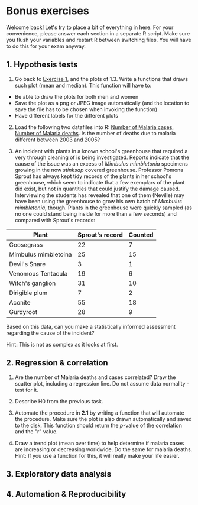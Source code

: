 # Bonus exercises

Welcome back! Let's try to place a bit of everything in here.
For your convenience, please answer each section in a separate R script.
Make sure you flush your variables and restart R between switching files.
You will have to do this for your exam anyway.


## 1. Hypothesis tests

1. Go back to [Exercise 1](ex1.html), and the plots of 1.3. Write a functions that draws such plot (mean and median).
This function will have to:
* Be able to draw the plots for both men and women
* Save the plot as a png or JPEG image automatically (and the location to save the file has to be chosen when invoking the function)
* Have different labels for the different plots

2. Load the following two datafiles into R: [Number of Malaria cases](http://docs.google.com/spreadsheet/pub?key=pp59adS3CHWczfPHQMiqxCg&output=csv), [Number of Malaria deaths](http://docs.google.com/spreadsheet/pub?key=pp59adS3CHWfZGL9qouvTbQ&output=xlsx).
Is the number of deaths due to malaria different between 2003 and 2005?

3. An incident with plants in a known school's greenhouse that required a very through cleaning of is being investigated. Reports indicate that the cause of the issue was an excess of *Mimbulus mimbletonia* specimens growing in the now *stinksap* covered greenhouse. Professor Pomona Sprout has always kept tidy records of the plants in her school's greenhouse, which seem to indicate that a few exemplars of the plant did exist, but not in quantities that could justify the damage caused. Interviewing the students has revealed that one of them (Neville) may have been using the greenhouse to grow his own batch of *Mimbulus mimbletonia*, though. Plants in the greenhouse were quickly sampled (as no one could stand being inside for more than a few seconds) and compared with Sprout's records:

| Plant                | Sprout's record | Counted |
|----------------------|-----------------|---------|
| Goosegrass           | 22              | 7       |
| Mimbulus mimbletoina | 25              | 15      |
| Devil's Snare        | 3               | 1       |
| Venomous Tentacula   | 19              | 6       |
| Witch's ganglion     | 31              | 10      |
| Dirigible plum       | 7               | 2       |
| Aconite              | 55              | 18      |
| Gurdyroot            | 28              | 9       |


Based on this data, can you make a statistically informed assessment regarding the cause of the incident?

Hint: This is not as complex as it looks at first.

## 2. Regression & correlation

1. Are the number of Malaria deaths and cases correlated? Draw the scatter plot, including a regression line. Do not assume data normality - test for it.

2. Describe H0 from the previous task.

3. Automate the procedure in **2.1** by writing a function that will automate the procedure. Make sure the plot is also drawn automatically and saved to the disk. This function should return the *p*-value of the correlation and the "r" value.

4. Draw a trend plot (mean over time) to help determine if malaria cases are increasing or decreasing worldwide. Do the same for malaria deaths.
Hint: If you use a function for this, it will really make your life easier.

## 3. Exploratory data analysis



## 4. Automation & Reproducibility



